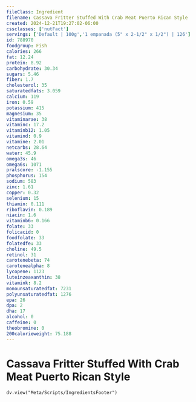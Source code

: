 ```yaml
---
fileClass: Ingredient
filename: Cassava Fritter Stuffed With Crab Meat Puerto Rican Style
created: 2024-12-21T19:27:02-06:00
cssclasses: ['nutFact']
servings: ['Default | 100g','1 empanada (5" x 2-1/2" x 1/2") | 126']
id: 788970
foodgroup: Fish
calories: 266
fat: 12.24
protein: 8.92
carbohydrate: 30.34
sugars: 5.46
fiber: 1.7
cholesterol: 35
saturatedfats: 3.059
calcium: 119
iron: 0.59
potassium: 415
magnesium: 35
vitaminarae: 38
vitaminc: 17.2
vitaminb12: 1.05
vitamind: 0.9
vitamine: 2.01
netcarbs: 28.64
water: 45.9
omega3s: 46
omega6s: 1071
pralscore: -1.155
phosphorus: 154
sodium: 583
zinc: 1.61
copper: 0.32
selenium: 15
thiamin: 0.111
riboflavin: 0.189
niacin: 1.6
vitaminb6: 0.166
folate: 33
folicacid: 0
foodfolate: 33
folatedfe: 33
choline: 49.5
retinol: 31
carotenebeta: 74
carotenealpha: 8
lycopene: 1123
luteinzeaxanthin: 38
vitamink: 8.2
monounsaturatedfat: 7231
polyunsaturatedfat: 1276
epa: 26
dpa: 2
dha: 17
alcohol: 0
caffeine: 0
theobromine: 0
200calorieweight: 75.188
---
```


# Cassava Fritter Stuffed With Crab Meat Puerto Rican Style

```dataviewjs
dv.view("Meta/Scripts/IngredientsFooter")
```